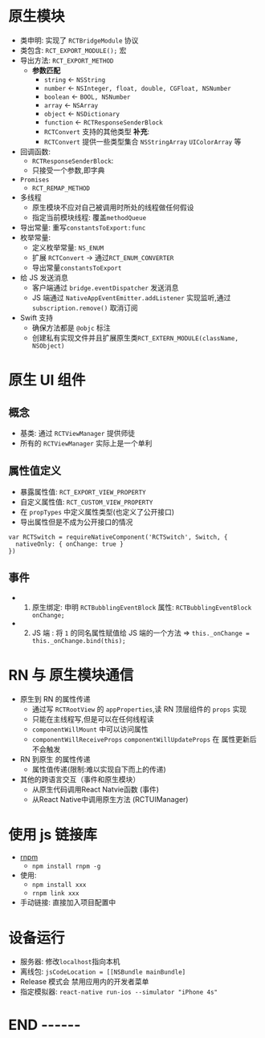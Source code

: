 # 原生模块
- 类申明: 实现了 `RCTBridgeModule` 协议
- 类包含: `RCT_EXPORT_MODULE();` 宏
- 导出方法: `RCT_EXPORT_METHOD`
  - **参数匹配**
    - `string`  <- `NSString`
    - `number`  <- `NSInteger, float, double, CGFloat, NSNumber`
    - `boolean` <- `BOOL, NSNumber`
    - `array`   <- `NSArray`
    - `object`  <- `NSDictionary`
    - `function` <- `RCTResponseSenderBlock`
    - `RCTConvert` 支持的其他类型
  **补充**:
    - `RCTConvert` 提供一些类型集合 `NSStringArray` `UIColorArray` 等
- 回调函数:
  - `RCTResponseSenderBlock`:
  - 只接受一个参数,即字典
- `Promises`
  - `RCT_REMAP_METHOD`
- 多线程
  - 原生模块不应对自己被调用时所处的线程做任何假设
  - 指定当前模块线程: 覆盖`methodQueue`
- 导出常量: 重写`constantsToExport:func`
- 枚举常量:
  - 定义枚举常量: `NS_ENUM`
  - 扩展 `RCTConvert` -> 通过`RCT_ENUM_CONVERTER`
  - 导出常量`constantsToExport`
- 给 JS 发送消息
  - 客户端通过 `bridge.eventDispatcher` 发送消息
  - JS 端通过 `NativeAppEventEmitter.addListener` 实现监听,通过 `subscription.remove()` 取消订阅
- Swift 支持
  - 确保方法都是 `@objc` 标注
  - 创建私有实现文件并且扩展原生类`RCT_EXTERN_MODULE(className, NSObject)`

# 原生 UI 组件
## 概念
- 基类: 通过 `RCTViewManager` 提供师徒
- 所有的 `RCTViewManager` 实际上是一个单利
## 属性值定义
- 暴露属性值: `RCT_EXPORT_VIEW_PROPERTY`
- 自定义属性值: `RCT_CUSTOM_VIEW_PROPERTY`
- 在 `propTypes` 中定义属性类型(也定义了公开接口)
- 导出属性但是不成为公开接口的情况
```
var RCTSwitch = requireNativeComponent('RCTSwitch', Switch, {
  nativeOnly: { onChange: true }
})
```
## 事件
- 1. 原生绑定: 申明 `RCTBubblingEventBlock` 属性: `RCTBubblingEventBlock onChange;`
- 2. JS 端 : 将 `1` 的同名属性赋值给 JS 端的一个方法 => `this._onChange = this._onChange.bind(this);`


# RN 与 原生模块通信
- 原生到 RN 的属性传递
  - 通过写 `RCTRootView` 的 `appProperties`,读 RN 顶层组件的 `props` 实现
  - 只能在主线程写,但是可以在任何线程读
  - `componentWillMount` 中可以访问属性
  - `componentWillReceiveProps` `componentWillUpdateProps` 在 属性更新后不会触发
- RN 到原生 的属性传递
  - 属性值传递(限制:难以实现自下而上的传递)
- 其他的跨语言交互（事件和原生模块）
  - 从原生代码调用React Natvie函数 (事件)
  - 从React Native中调用原生方法 (RCTUIManager)


# 使用 js 链接库
- [rnpm](https://github.com/rnpm/rnpm)
  - `npm install rnpm -g`
- 使用:
  - `npm install xxx`
  - `rnpm link xxx`
- 手动链接: 直接加入项目配置中

# 设备运行
- 服务器: 修改`localhost`指向本机
- 离线包: `jsCodeLocation = [[NSBundle mainBundle]`
- Release 模式会 禁用应用内的开发者菜单
- 指定模拟器: `react-native run-ios --simulator "iPhone 4s"`




# END ------
